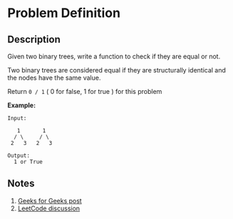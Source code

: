 # Problem Definition

## Description

Given two binary trees, write a function to check if they are equal or not.

Two binary trees are considered equal if they are structurally identical and the nodes have the same value.

Return `0 / 1` ( 0 for false, 1 for true ) for this problem

**Example:**

```text
Input:

   1       1
  / \     / \
 2   3   2   3

Output:
  1 or True
```

## Notes

1. [Geeks for Geeks post](https://www.geeksforgeeks.org/write-c-code-to-determine-if-two-trees-are-identical/)
1. [LeetCode discussion](https://leetcode.com/problems/same-tree/discuss/32687/Five-line-Java-solution-with-recursion)
